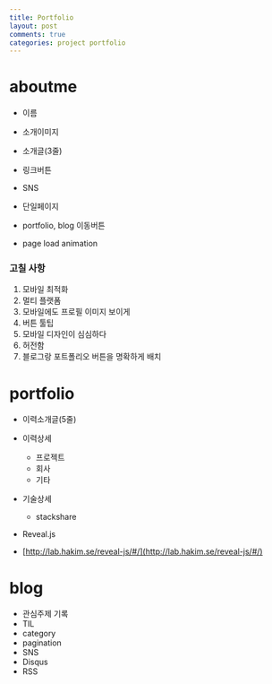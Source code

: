 ```yaml
---
title: Portfolio
layout: post
comments: true
categories: project portfolio
---
```


# aboutme
* 이름
* 소개이미지
* 소개글(3줄)
* 링크버튼
* SNS
* 단일페이지
* portfolio, blog 이동버튼

* page load animation

### 고칠 사항
1. 모바일 최적화
2. 멀티 플랫폼
3. 모바일에도 프로필 이미지 보이게
4. 버튼 툴팁
5. 모바일 디자인이 심심하다
6. 허전함
7. 블로그랑 포트폴리오 버튼을 명확하게 배치 

# portfolio
* 이력소개글(5줄)
* 이력상세
	* 프로젝트
	* 회사
	* 기타
* 기술상세
	* stackshare

* Reveal.js
* [http://lab.hakim.se/reveal-js/#/](http://lab.hakim.se/reveal-js/#/)

# blog
* 관심주제 기록
* TIL
* category
* pagination
* SNS
* Disqus
* RSS

